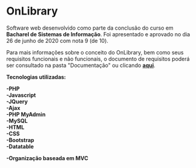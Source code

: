 # OnLibrary

Software web desenvolvido como parte da conclusão do curso em <b>Bacharel de Sistemas de Informação</b>. Foi apresentado e aprovado no dia 26 de junho de 2020 com nota 9 (de 10).

Para mais informações sobre o conceito do OnLibrary, bem como seus requisitos funcionais e não funcionais, o documento de requisitos poderá ser consultado na pasta "Documentação" ou clicando <a href=https://github.com/Hug0n/-OnLibrary/blob/master/Documenta%C3%A7%C3%A3o/Documento%20de%20Requisitos%20-%20SI%20TCC%20-%20Hugo%20Maciel.pdf> <b>aqui</b></a>.



<b>Tecnologias utilizadas:

-PHP <br>
-Javascript <br>
-JQuery <br>
-Ajax <br>
-PHP MyAdmin <br>
-MySQL <br>
-HTML <br>
-CSS <br>
-Bootstrap <br>
-Datatable <br>

-Organização baseada em MVC
</b>
